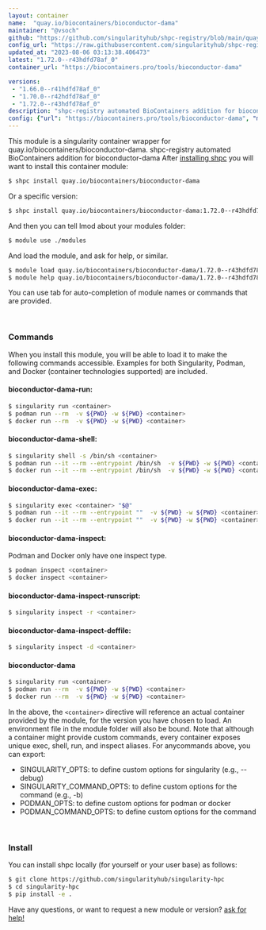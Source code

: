 ```yaml
---
layout: container
name:  "quay.io/biocontainers/bioconductor-dama"
maintainer: "@vsoch"
github: "https://github.com/singularityhub/shpc-registry/blob/main/quay.io/biocontainers/bioconductor-dama/container.yaml"
config_url: "https://raw.githubusercontent.com/singularityhub/shpc-registry/main/quay.io/biocontainers/bioconductor-dama/container.yaml"
updated_at: "2023-08-06 03:13:38.406473"
latest: "1.72.0--r43hdfd78af_0"
container_url: "https://biocontainers.pro/tools/bioconductor-dama"

versions:
 - "1.66.0--r41hdfd78af_0"
 - "1.70.0--r42hdfd78af_0"
 - "1.72.0--r43hdfd78af_0"
description: "shpc-registry automated BioContainers addition for bioconductor-dama"
config: {"url": "https://biocontainers.pro/tools/bioconductor-dama", "maintainer": "@vsoch", "description": "shpc-registry automated BioContainers addition for bioconductor-dama", "latest": {"1.72.0--r43hdfd78af_0": "sha256:f6063e6289ef8a03588f1e1bd9afd6399c5230ccfaa8ac3e2ed54f4646d2ba63"}, "tags": {"1.66.0--r41hdfd78af_0": "sha256:5538621d1dd4e6a27f6a89e24d7f6c04d970ebe66f36f300334731e037801a48", "1.70.0--r42hdfd78af_0": "sha256:c135414007bd676ca5094beaceed4d80c42141ab80e825907b44c2f956fef5ae", "1.72.0--r43hdfd78af_0": "sha256:f6063e6289ef8a03588f1e1bd9afd6399c5230ccfaa8ac3e2ed54f4646d2ba63"}, "docker": "quay.io/biocontainers/bioconductor-dama"}
---
```


This module is a singularity container wrapper for quay.io/biocontainers/bioconductor-dama.
shpc-registry automated BioContainers addition for bioconductor-dama
After [installing shpc](#install) you will want to install this container module:


```bash
$ shpc install quay.io/biocontainers/bioconductor-dama
```

Or a specific version:

```bash
$ shpc install quay.io/biocontainers/bioconductor-dama:1.72.0--r43hdfd78af_0
```

And then you can tell lmod about your modules folder:

```bash
$ module use ./modules
```

And load the module, and ask for help, or similar.

```bash
$ module load quay.io/biocontainers/bioconductor-dama/1.72.0--r43hdfd78af_0
$ module help quay.io/biocontainers/bioconductor-dama/1.72.0--r43hdfd78af_0
```

You can use tab for auto-completion of module names or commands that are provided.

<br>

### Commands

When you install this module, you will be able to load it to make the following commands accessible.
Examples for both Singularity, Podman, and Docker (container technologies supported) are included.

#### bioconductor-dama-run:

```bash
$ singularity run <container>
$ podman run --rm  -v ${PWD} -w ${PWD} <container>
$ docker run --rm  -v ${PWD} -w ${PWD} <container>
```

#### bioconductor-dama-shell:

```bash
$ singularity shell -s /bin/sh <container>
$ podman run --it --rm --entrypoint /bin/sh  -v ${PWD} -w ${PWD} <container>
$ docker run --it --rm --entrypoint /bin/sh  -v ${PWD} -w ${PWD} <container>
```

#### bioconductor-dama-exec:

```bash
$ singularity exec <container> "$@"
$ podman run --it --rm --entrypoint ""  -v ${PWD} -w ${PWD} <container> "$@"
$ docker run --it --rm --entrypoint ""  -v ${PWD} -w ${PWD} <container> "$@"
```

#### bioconductor-dama-inspect:

Podman and Docker only have one inspect type.

```bash
$ podman inspect <container>
$ docker inspect <container>
```

#### bioconductor-dama-inspect-runscript:

```bash
$ singularity inspect -r <container>
```

#### bioconductor-dama-inspect-deffile:

```bash
$ singularity inspect -d <container>
```



#### bioconductor-dama

```bash
$ singularity run <container>
$ podman run --rm  -v ${PWD} -w ${PWD} <container>
$ docker run --rm  -v ${PWD} -w ${PWD} <container>
```


In the above, the `<container>` directive will reference an actual container provided
by the module, for the version you have chosen to load. An environment file in the
module folder will also be bound. Note that although a container
might provide custom commands, every container exposes unique exec, shell, run, and
inspect aliases. For anycommands above, you can export:

 - SINGULARITY_OPTS: to define custom options for singularity (e.g., --debug)
 - SINGULARITY_COMMAND_OPTS: to define custom options for the command (e.g., -b)
 - PODMAN_OPTS: to define custom options for podman or docker
 - PODMAN_COMMAND_OPTS: to define custom options for the command

<br>

### Install

You can install shpc locally (for yourself or your user base) as follows:

```bash
$ git clone https://github.com/singularityhub/singularity-hpc
$ cd singularity-hpc
$ pip install -e .
```

Have any questions, or want to request a new module or version? [ask for help!](https://github.com/singularityhub/singularity-hpc/issues)